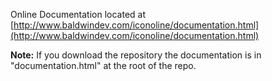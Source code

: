Online Documentation located at [http://www.baldwindev.com/iconoline/documentation.html](http://www.baldwindev.com/iconoline/documentation.html)

**Note:** If you download the repository the documentation is in "documentation.html" at the root of the repo.